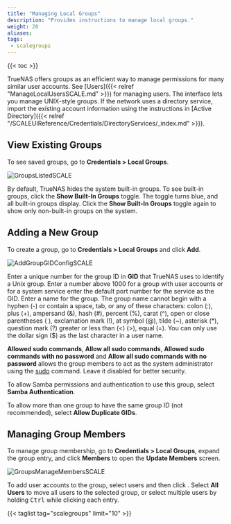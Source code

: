 ```yaml
---
title: "Managing Local Groups"
description: "Provides instructions to manage local groups."
weight: 20
aliases:
tags:
 - scalegroups
---
```


{{< toc >}}

TrueNAS offers groups as an efficient way to manage permissions for many similar user accounts.
See [Users]({{< relref "ManageLocalUsersSCALE.md" >}}) for managing users.
The interface lets you manage UNIX-style groups.
If the network uses a directory service, import the existing account information using the instructions in [Active Directory]({{< relref "/SCALEUIReference/Credentials/DirectoryServices/_index.md" >}}).

## View Existing Groups

To see saved groups, go to **Credentials > Local Groups**.

![GroupsListedSCALE](/images/SCALE/22.12/GroupsListedSCALE.png "Local Groups Built-In List")

By default, TrueNAS hides the system built-in groups.
To see built-in groups, click the **Show Built-In Groups** toggle. The toggle turns blue, and all built-in groups display. Click the **Show Built-In Groups** toggle again to show only non-built-in groups on the system.

## Adding a New Group

To create a group, go to **Credentials > Local Groups** and click **Add**.

![AddGroupGIDConfigSCALE](/images/SCALE/22.12/AddGroupGIDConfigSCALE.png "Add Group") 

Enter a unique number for the group ID in **GID** that TrueNAS uses to identify a Unix group. Enter a number above 1000 for a group with user accounts or for a system service enter the default port number for the service as the GID.  Enter a name for the group. The group name cannot begin with a hyphen (-) or contain a space, tab, or any of these characters: colon (:), plus (+), ampersand (&), hash (#), percent (%), carat (^), open or close parentheses ( ), exclamation mark (!), at symbol (@), tilde (~), asterisk (*), question mark (?) greater or less than (<) (>), equal (=). You can only use the dollar sign ($) as the last character in a user name.

**Allowed sudo commands**, **Allow all sudo commands**, **Allowed sudo commands with no password** and **Allow all sudo commands with no password** allows the group members to act as the system administrator using the [sudo](https://www.sudo.ws/) command. Leave it disabled for better security.

To allow Samba permissions and authentication to use this group, select **Samba Authentication**.

To allow more than one group to have the same group ID (not recommended), select **Allow Duplicate GIDs**.

## Managing Group Members

To manage group membership, go to **Credentials > Local Groups**, expand the group entry, and click **Members** to open the **Update Members** screen.

![GroupsManageMembersSCALE](/images/SCALE/22.12/GroupsManageMembersSCALE.png "Add Group") 

To add user accounts to the group, select users and then click <i class="fa fa-arrow-right" aria-hidden="true" title="Right Arrow"></i>.
Select **All Users** to move all users to the selected group, or select multiple users by holding <kbd>Ctrl</kbd> while clicking each entry.

{{< taglist tag="scalegroups" limit="10" >}}